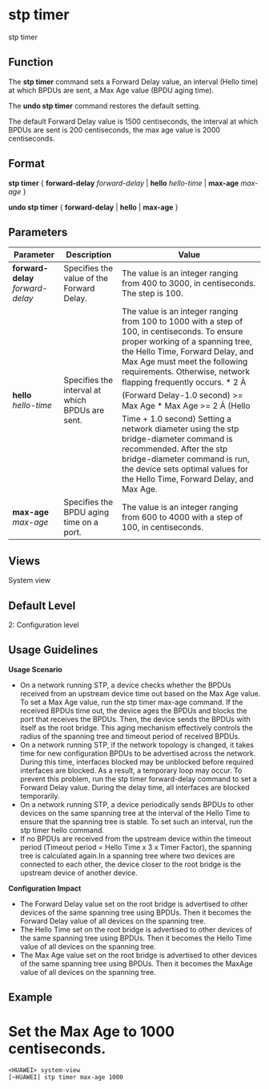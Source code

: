 stp timer
=========

stp timer

Function
--------



The **stp timer** command sets a Forward Delay value, an interval (Hello time) at which BPDUs are sent, a Max Age value (BPDU aging time).

The **undo stp timer** command restores the default setting.



The default Forward Delay value is 1500 centiseconds, the interval at which BPDUs are sent is 200 centiseconds, the max age value is 2000 centiseconds.


Format
------

**stp timer** { **forward-delay** *forward-delay* | **hello** *hello-time* | **max-age** *max-age* }

**undo stp timer** { **forward-delay** | **hello** | **max-age** }


Parameters
----------

| Parameter | Description | Value |
| --- | --- | --- |
| **forward-delay** *forward-delay* | Specifies the value of the Forward Delay. | The value is an integer ranging from 400 to 3000, in centiseconds. The step is 100. |
| **hello** *hello-time* | Specifies the interval at which BPDUs are sent. | The value is an integer ranging from 100 to 1000 with a step of 100, in centiseconds.  To ensure proper working of a spanning tree, the Hello Time, Forward Delay, and Max Age must meet the following requirements. Otherwise, network flapping frequently occurs.   * 2 Ã (Forward Delay-1.0 second) >= Max Age * Max Age >= 2 Ã (Hello Time + 1.0 second)   Setting a network diameter using the stp bridge-diameter command is recommended. After the stp bridge-diameter command is run, the device sets optimal values for the Hello Time, Forward Delay, and Max Age. |
| **max-age** *max-age* | Specifies the BPDU aging time on a port. | The value is an integer ranging from 600 to 4000 with a step of 100, in centiseconds. |



Views
-----

System view


Default Level
-------------

2: Configuration level


Usage Guidelines
----------------

**Usage Scenario**

* On a network running STP, a device checks whether the BPDUs received from an upstream device time out based on the Max Age value. To set a Max Age value, run the stp timer max-age command. If the received BPDUs time out, the device ages the BPDUs and blocks the port that receives the BPDUs. Then, the device sends the BPDUs with itself as the root bridge. This aging mechanism effectively controls the radius of the spanning tree and timeout period of received BPDUs.
* On a network running STP, if the network topology is changed, it takes time for new configuration BPDUs to be advertised across the network. During this time, interfaces blocked may be unblocked before required interfaces are blocked. As a result, a temporary loop may occur. To prevent this problem, run the stp timer forward-delay command to set a Forward Delay value. During the delay time, all interfaces are blocked temporarily.
* On a network running STP, a device periodically sends BPDUs to other devices on the same spanning tree at the interval of the Hello Time to ensure that the spanning tree is stable. To set such an interval, run the stp timer hello command.
* If no BPDUs are received from the upstream device within the timeout period (Timeout period = Hello Time x 3 x Timer Factor), the spanning tree is calculated again.In a spanning tree where two devices are connected to each other, the device closer to the root bridge is the upstream device of another device.

**Configuration Impact**

* The Forward Delay value set on the root bridge is advertised to other devices of the same spanning tree using BPDUs. Then it becomes the Forward Delay value of all devices on the spanning tree.
* The Hello Time set on the root bridge is advertised to other devices of the same spanning tree using BPDUs. Then it becomes the Hello Time value of all devices on the spanning tree.
* The Max Age value set on the root bridge is advertised to other devices of the same spanning tree using BPDUs. Then it becomes the MaxAge value of all devices on the spanning tree.


Example
-------

# Set the Max Age to 1000 centiseconds.
```
<HUAWEI> system-view
[~HUAWEI] stp timer max-age 1000

```